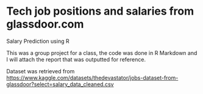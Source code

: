 # Tech job positions and salaries from glassdoor.com

Salary Prediction using R

This was a group project for a class, the code was done in R Markdown and I will attach the report that was outputted for reference.

Dataset was retrieved from https://www.kaggle.com/datasets/thedevastator/jobs-dataset-from-glassdoor?select=salary_data_cleaned.csv
